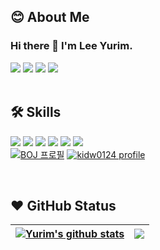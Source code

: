 ## 😊 About Me
### Hi there 👋 I'm Lee Yurim.

<a href="https://yurimn.github.io/" target="_blank"><img src="https://img.shields.io/badge/Blog-FF9900?style=flat-square&logo=GitHub%20Sponsors&logoColor=white"/></a>
<a href="mailto:leeyou6757@gmail.com" target="_blank"><img src="https://img.shields.io/badge/leeyou6757@gmail.com-EA4335?style=flat-square&logo=Gmail&logoColor=white"/></a>
<a href="https://www.instagram.com/yurimm_i/" target="_blank"><img src="https://img.shields.io/badge/instagram-E4405F?style=flat-square&logo=Instagram&logoColor=white"/></a>
<a href="https://www.kaggle.com/yurimn" target="_blank"><img src="https://img.shields.io/badge/kaggle-20BEFF?style=flat-square&logo=Kaggle&logoColor=white"/></a>
</br></br>
## 🛠️ Skills
![](https://img.shields.io/badge/Code-React-informational?style=flat&logo=react&color=61DAFB)
![](https://img.shields.io/badge/Code-JavaScript-informational?style=flat&logo=JavaScript&color=F7DF1E)
![](https://img.shields.io/badge/Code-Python-informational?style=flat&logo=Python&color=3776AB)
![](https://img.shields.io/badge/Code-TensorFlow-informational?style=flat&logo=TensorFlow&color=FF6F00)
![](https://img.shields.io/badge/Code-C-informational?style=flat&logo=C&color=A8B9CC)
![](https://img.shields.io/badge/Code-C++-informational?style=flat&logo=C++&color=00599C)
</br>
[![BOJ
프로필](http://mazassumnida.wtf/api/v2/generate_badge?boj=leeyou6757)](https://icpc.me/leeyou6757)
[![kidw0124 profile](http://mazandi.herokuapp.com/api?handle=leeyou6757)](https://solved.ac/leeyou6757)

</br>

## ❤️ GitHub Status

| <a href="https://github.com/yurimn/github-readme-stats"><img align="center" src="https://github-readme-stats.vercel.app/api?username=yurimn&show_icons=true&include_all_commits=true&theme=buefy&hide_border=true" alt="Yurim's github stats" /></a> | <a href="https://github.com/yurimn/github-readme-stats"><img align="center" src="https://github-readme-stats.vercel.app/api/top-langs/?username=yurimn&layout=compact&theme=buefy&hide_border=true" /></a> |
| ------------- | ------------- |



